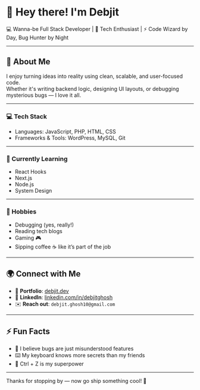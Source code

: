 # 👋 Hey there! I'm Debjit

💻 Wanna-be Full Stack Developer | 🧠 Tech Enthusiast | ⚡ Code Wizard by Day, Bug Hunter by Night

---

## 🧩 About Me

I enjoy turning ideas into reality using clean, scalable, and user-focused code.  
Whether it's writing backend logic, designing UI layouts, or debugging mysterious bugs — I love it all.

---

### 💻 Tech Stack
- Languages: JavaScript, PHP, HTML, CSS  
- Frameworks & Tools: WordPress, MySQL, Git

---

### 🌱 Currently Learning
- React Hooks  
- Next.js
- Node.js 
- System Design  

---

### 🎯 Hobbies
- Debugging (yes, really!)  
- Reading tech blogs  
- Gaming 🎮  
- Sipping coffee ☕ like it’s part of the job

---

## 🌍 Connect with Me

- 💼 **Portfolio**: [debjit.dev](https://debjit.dev)
- 💬 **LinkedIn**: [linkedin.com/in/debjitghosh](https://linkedin.com/in/debjitghosh)  
- ✉️ **Reach out**: `debjit.ghosh10@gmail.com`

---

## ⚡ Fun Facts

- 🐞 I believe bugs are just misunderstood features  
- ⌨️ My keyboard knows more secrets than my friends  
- 🔁 Ctrl + Z is my superpower  

---

Thanks for stopping by — now go ship something cool! 🚀
